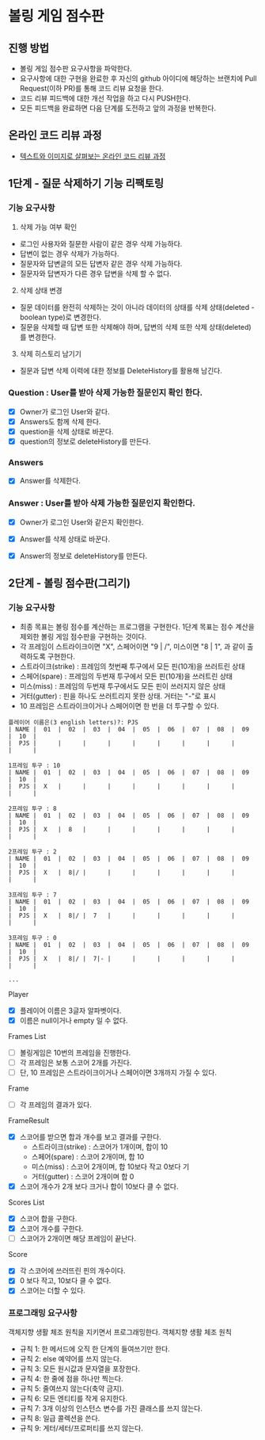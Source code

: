 # 볼링 게임 점수판
## 진행 방법
* 볼링 게임 점수판 요구사항을 파악한다.
* 요구사항에 대한 구현을 완료한 후 자신의 github 아이디에 해당하는 브랜치에 Pull Request(이하 PR)를 통해 코드 리뷰 요청을 한다.
* 코드 리뷰 피드백에 대한 개선 작업을 하고 다시 PUSH한다.
* 모든 피드백을 완료하면 다음 단계를 도전하고 앞의 과정을 반복한다.

## 온라인 코드 리뷰 과정
* [텍스트와 이미지로 살펴보는 온라인 코드 리뷰 과정](https://github.com/next-step/nextstep-docs/tree/master/codereview)

## 1단계 - 질문 삭제하기 기능 리팩토링
### 기능 요구사항
1. 삭제 가능 여부 확인
- 로그인 사용자와 질문한 사람이 같은 경우 삭제 가능하다.
- 답변이 없는 경우 삭제가 가능하다.
- 질문자와 답변글의 모든 답변자 같은 경우 삭제 가능하다.
- 질문자와 답변자가 다른 경우 답변을 삭제 할 수 없다.

2. 삭제 상태 변경
- 질문 데이터를 완전히 삭제하는 것이 아니라 데이터의 상태를 삭제 상태(deleted - boolean type)로 변경한다.
- 질문을 삭제할 때 답변 또한 삭제해야 하며, 답변의 삭제 또한 삭제 상태(deleted)를 변경한다.

3. 삭제 히스토리 남기기
- 질문과 답변 삭제 이력에 대한 정보를 DeleteHistory를 활용해 남긴다. 

### Question : User를 받아 삭제 가능한 질문인지 확인 한다.
- [x]  Owner가 로그인 User와 같다.
- [x]  Answers도 함께 삭제 한다.
- [x]  question을 삭제 상태로 바꾼다.
- [x]  question의 정보로 deleteHistory를 만든다.

### Answers
- [x]  Answer를 삭제한다.

### Answer : User를 받아 삭제 가능한 질문인지 확인한다.
- [x] Owner가 로그인 User와 같은지 확인한다.
- [x] Answer를 삭제 상태로 바꾼다.
- [x] Answer의 정보로 deleteHistory를 만든다.


## 2단계 - 볼링 점수판(그리기)

### 기능 요구사항
- 최종 목표는 볼링 점수를 계산하는 프로그램을 구현한다. 1단계 목표는 점수 계산을 제외한 볼링 게임 점수판을 구현하는 것이다.
- 각 프레임이 스트라이크이면 "X", 스페어이면 "9 | /", 미스이면 "8 | 1", 과 같이 출력하도록 구현한다.
- 스트라이크(strike) : 프레임의 첫번째 투구에서 모든 핀(10개)을 쓰러트린 상태
- 스페어(spare) : 프레임의 두번재 투구에서 모든 핀(10개)을 쓰러트린 상태
- 미스(miss) : 프레임의 두번재 투구에서도 모든 핀이 쓰러지지 않은 상태
- 거터(gutter) : 핀을 하나도 쓰러트리지 못한 상태. 거터는 "-"로 표시
- 10 프레임은 스트라이크이거나 스페어이면 한 번을 더 투구할 수 있다.

```
플레이어 이름은(3 english letters)?: PJS
| NAME |  01  |  02  |  03  |  04  |  05  |  06  |  07  |  08  |  09  |  10  |
|  PJS |      |      |      |      |      |      |      |      |      |      |

1프레임 투구 : 10
| NAME |  01  |  02  |  03  |  04  |  05  |  06  |  07  |  08  |  09  |  10  |
|  PJS |  X   |      |      |      |      |      |      |      |      |      |

2프레임 투구 : 8
| NAME |  01  |  02  |  03  |  04  |  05  |  06  |  07  |  08  |  09  |  10  |
|  PJS |  X   |  8   |      |      |      |      |      |      |      |      |

2프레임 투구 : 2
| NAME |  01  |  02  |  03  |  04  |  05  |  06  |  07  |  08  |  09  |  10  |
|  PJS |  X   |  8|/ |      |      |      |      |      |      |      |      |

3프레임 투구 : 7
| NAME |  01  |  02  |  03  |  04  |  05  |  06  |  07  |  08  |  09  |  10  |
|  PJS |  X   |  8|/ |  7   |      |      |      |      |      |      |      |

3프레임 투구 : 0
| NAME |  01  |  02  |  03  |  04  |  05  |  06  |  07  |  08  |  09  |  10  |
|  PJS |  X   |  8|/ |  7|- |      |      |      |      |      |      |      |

...
```

Player
- [x] 플레이어 이름은 3글자 알파벳이다.
- [x] 이름은 null이거나 empty 일 수 없다.

Frames List<Frame>
- [ ] 볼링게임은 10번의 프레임을 진행한다.
- [ ] 각 프레임은 보통 스코어 2개를 가진다.
- [ ] 단, 10 프레임은 스트라이크이거나 스페어이면 3개까지 가질 수 있다.

Frame
- [ ] 각 프레임의 결과가 있다.

FrameResult
- [x] 스코어를 받으면 합과 개수를 보고 결과를 구한다.
  - 스트라이크(strike) : 스코어가 1개이며, 합이 10
  - 스페어(spare) : 스코어 2개이며, 합 10
  - 미스(miss) : 스코어 2개이며, 합 10보다 작고 0보다 기
  - 거터(gutter) : 스코어 2개이며 합 0
- [x] 스코어 개수가 2개 보다 크거나 합이 10보다 클 수 없다.

Scores List<Score>
- [x] 스코어 합을 구한다.
- [x] 스코어 개수를 구한다.
- [ ] 스코어가 2개이면 해당 프레임이 끝난다.

Score
- [x] 각 스코어에 쓰러뜨린 핀의 개수이다.
- [x] 0 보다 작고, 10보다 클 수 없다.
- [x] 스코어는 더할 수 있다.

### 프로그래밍 요구사항
객체지향 생활 체조 원칙을 지키면서 프로그래밍한다.
객체지향 생활 체조 원칙
- 규칙 1: 한 메서드에 오직 한 단계의 들여쓰기만 한다.
- 규칙 2: else 예약어를 쓰지 않는다.
- 규칙 3: 모든 원시값과 문자열을 포장한다.
- 규칙 4: 한 줄에 점을 하나만 찍는다.
- 규칙 5: 줄여쓰지 않는다(축약 금지).
- 규칙 6: 모든 엔티티를 작게 유지한다.
- 규칙 7: 3개 이상의 인스턴스 변수를 가진 클래스를 쓰지 않는다.
- 규칙 8: 일급 콜렉션을 쓴다.
- 규칙 9: 게터/세터/프로퍼티를 쓰지 않는다.
